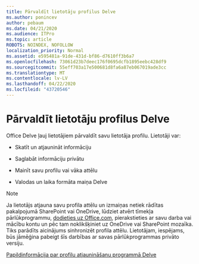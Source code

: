 ```yaml
---
title: Pārvaldīt lietotāju profilus Delve
ms.author: ponincev
author: pebaum
ms.date: 04/21/2020
ms.audience: ITPro
ms.topic: article
ROBOTS: NOINDEX, NOFOLLOW
localization_priority: Normal
ms.assetid: e595481a-91de-431d-bf86-d7610ff3b6a7
ms.openlocfilehash: 73061d23b7deec176f0695dcfb1895eebc428df9
ms.sourcegitcommit: 55eff703a17e500681d8fa6a87eb067019ade3cc
ms.translationtype: MT
ms.contentlocale: lv-LV
ms.lasthandoff: 04/22/2020
ms.locfileid: "43720546"
---
```

# <a name="manage-user-profiles-in-delve"></a>Pārvaldīt lietotāju profilus Delve

Office Delve ļauj lietotājiem pārvaldīt savu lietotāja profilu. Lietotāji var:
  
- Skatīt un atjaunināt informāciju
    
- Saglabāt informāciju privātu
    
- Mainīt savu profilu vai vāka attēlu
    
- Valodas un laika formāta maiņa Delve
    
> [!NOTE]
> Ja lietotājs atjauna savu profila attēlu un izmaiņas netiek rādītas pakalpojumā SharePoint vai OneDrive, lūdziet atvērt tīmekļa pārlūkprogrammu, [dodieties uz Office.com](https://www.office.com), pierakstieties ar savu darba vai mācību kontu un pēc tam noklikšķiniet uz OneDrive vai SharePoint mozaīka. Tiks parādīts aicinājums sinhronizēt profila attēlu. Lietotājam, iespējams, būs jāmēģina pabeigt šīs darbības ar savas pārlūkprogrammas privāto versiju. 
  
[Papildinformācija par profilu atjaunināšanu programmā Delve](https://go.microsoft.com/fwlink/?linkid=735070)
  

